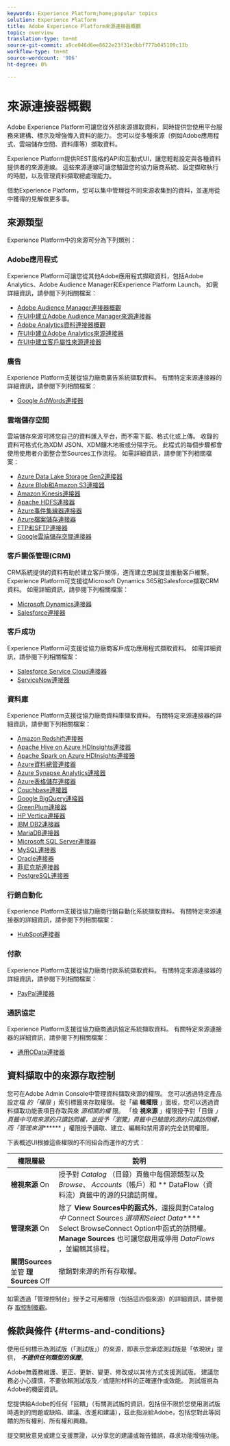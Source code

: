 ```yaml
---
keywords: Experience Platform;home;popular topics
solution: Experience Platform
title: Adobe Experience Platform來源連接器概觀
topic: overview
translation-type: tm+mt
source-git-commit: a9ce046d6ee8622e23f31edbbf777b045109c13b
workflow-type: tm+mt
source-wordcount: '906'
ht-degree: 0%

---
```



# 來源連接器概觀

Adobe Experience Platform可讓您從外部來源擷取資料，同時提供您使用平台服務來建構、標示及增強傳入資料的能力。 您可以從多種來源（例如Adobe應用程式、雲端儲存空間、資料庫等）擷取資料。

Experience Platform提供REST風格的API和互動式UI，讓您輕鬆設定與各種資料提供者的來源連線。 這些來源連線可讓您驗證您的協力廠商系統、設定擷取執行的時間，以及管理資料擷取總處理能力。

借助Experience Platform，您可以集中管理從不同來源收集到的資料，並運用從中獲得的見解做更多事。

## 來源類型

Experience Platform中的來源可分為下列類別：

### Adobe應用程式

Experience Platform可讓您從其他Adobe應用程式擷取資料，包括Adobe Analytics、Adobe Audience Manager和Experience Platform Launch。 如需詳細資訊，請參閱下列相關檔案：

- [Adobe Audience Manager連接器概觀](connectors/adobe-applications/audience-manager.md)
- [在UI中建立Adobe Audience Manager來源連接器](./tutorials/ui/create/adobe-applications/audience-manager.md)
- [Adobe Analytics資料連接器概觀](connectors/adobe-applications/analytics.md)
- [在UI中建立Adobe Analytics來源連接器](./tutorials/ui/create/adobe-applications/analytics.md)
- [在UI中建立客戶屬性來源連接器](./tutorials/ui/create/adobe-applications/customer-attributes.md)

### 廣告

Experience Platform支援從協力廠商廣告系統擷取資料。 有關特定來源連接器的詳細資訊，請參閱下列相關檔案：

- [Google AdWords連接器](connectors/advertising/ads.md)

### 雲端儲存空間

雲端儲存來源可將您自己的資料匯入平台，而不需下載、格式化或上傳。 收錄的資料可格式化為XDM JSON、XDM鑲木地板或分隔字元。 此程式的每個步驟都會使用使用者介面整合至Sources工作流程。 如需詳細資訊，請參閱下列相關檔案：

- [Azure Data Lake Storage Gen2連接器](connectors/cloud-storage/adls-gen2.md)
- [Azure Blob和Amazon S3連接器](connectors/cloud-storage/blob-s3.md)
- [Amazon Kinesis連接器](connectors/cloud-storage/kinesis.md)
- [Apache HDFS連接器](connectors/cloud-storage/hdfs.md)
- [Azure事件集線器連接器](connectors/cloud-storage/eventhub.md)
- [Azure檔案儲存連接器](connectors/cloud-storage/azure-file-storage.md)
- [FTP和SFTP連接器](connectors/cloud-storage/ftp-sftp.md)
- [Google雲端儲存空間連接器](connectors/cloud-storage/google-cloud-storage.md)

### 客戶關係管理(CRM)

CRM系統提供的資料有助於建立客戶關係，進而建立忠誠度並推動客戶維繫。 Experience Platform可支援從Microsoft Dynamics 365和Salesforce擷取CRM資料。 如需詳細資訊，請參閱下列相關檔案：

- [Microsoft Dynamics連接器](connectors/crm/ms-dynamics.md)
- [Salesforce連接器](connectors/crm/salesforce.md)

### 客戶成功

Experience Platform可支援從協力廠商客戶成功應用程式擷取資料。 如需詳細資訊，請參閱下列相關檔案：

- [Salesforce Service Cloud連接器](connectors/customer-success/salesforce-service-cloud.md)
- [ServiceNow連接器](connectors/customer-success/servicenow.md)

### 資料庫

Experience Platform支援從協力廠商資料庫擷取資料。 有關特定來源連接器的詳細資訊，請參閱下列相關檔案：

- [Amazon Redshift連接器](connectors/databases/redshift.md)
- [Apache Hive on Azure HDInsights連接器](connectors/databases/hive.md)
- [Apache Spark on Azure HDInsights連接器](connectors/databases/spark.md)
- [Azure資料總管連接器](connectors/databases/data-explorer.md)
- [Azure Synapse Analytics連接器](connectors/databases/synapse-analytics.md)
- [Azure表格儲存連接器](connectors/databases/ats.md)
- [Couchbase連接器](connectors/databases/couchbase.md)
- [Google BigQuery連接器](connectors/databases/bigquery.md)
- [GreenPlum連接器](connectors/databases/greenplum.md)
- [HP Vertica連接器](connectors/databases/hp-vertica.md)
- [IBM DB2連接器](connectors/databases/ibm-db2.md)
- [MariaDB連接器](connectors/databases/mariadb.md)
- [Microsoft SQL Server連接器](connectors/databases/sql-server.md)
- [MySQL連接器](connectors/databases/mysql.md)
- [Oracle連接器](connectors/databases/oracle.md)
- [菲尼克斯連接器](connectors/databases/phoenix.md)
- [PostgreSQL連接器](connectors/databases/postgres.md)

### 行銷自動化

Experience Platform支援從協力廠商行銷自動化系統擷取資料。 有關特定來源連接器的詳細資訊，請參閱下列相關檔案：

- [HubSpot連接器](connectors/marketing-automation/hubspot.md)

### 付款

Experience Platform支援從協力廠商付款系統擷取資料。 有關特定來源連接器的詳細資訊，請參閱下列相關檔案：

- [PayPal連接器](connectors/payments/paypal.md)

### 通訊協定

Experience Platform支援從協力廠商通訊協定系統擷取資料。 有關特定來源連接器的詳細資訊，請參閱下列相關檔案：

- [通用OData連接器](connectors/protocols/odata.md)

## 資料擷取中的來源存取控制

您可在Adobe Admin Console中管理資料擷取來源的權限。 您可以透過特定產品設定檔 *的「權限* 」索引標籤來存取權限。 從「編 **輯權限** 」面板，您可以透過資料擷取功能表項目存取與來 *源相關的權* 限。 「檢 **視來源** 」權限授予對「目錄 *」頁籤中可用來源的只讀訪問權，並授予「瀏覽」頁籤中已驗證的源的只讀訪問權，而「管理來源******* 」權限授予讀取、建立、編輯和禁用源的完全訪問權限。

下表概述UI根據這些權限的不同組合而運作的方式：

| 權限層級 | 說明 |
| ---- | ----|
| **檢視來源** On | 授予對 *Catalog* （目錄）頁籤中每個源類型以及 *Browse*、 *Accounts*（帳戶）和 ** DataFlow（資料流）頁籤中的源的只讀訪問權。 |
| **管理來源** On | 除了 **View Sources中的函式外**，還授與對Catalog *中* Connect Sources *選項和Select Data***** Select BrowseConnect Option中函式的訪問權。 **Manage Sources** 也可讓您啟用或停用 *DataFlows* ，並編輯其排程。 |
| **關閉Sources** 並管 **理Sources** Off | 撤銷對來源的所有存取權。 |

如需透過「管理控制台」授予之可用權限（包括這四個來源）的詳細資訊，請參閱存 [取控制概觀](../access-control/home.md)。

## 條款與條件 {#terms-and-conditions}

使用任何標示為測試版（「測試版」）的來源，即表示您承認測試版是「依現狀」提供， ***不提供任何類型的保證***。

Adobe無義務維護、更正、更新、變更、修改或以其他方式支援測試版。 建議您務必小心謹慎，不要依賴測試版及／或隨附材料的正確運作或效能。 測試版視為Adobe的機密資訊。

您提供給Adobe的任何「回饋」（有關測試版的資訊，包括但不限於您使用測試版時遇到的問題或缺陷、建議、改進和建議），茲此指派給Adobe，包括您對此等回饋的所有權利、所有權和興趣。

提交開放意見或建立支援票證，以分享您的建議或報告錯誤，尋求功能增強功能。
